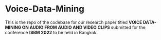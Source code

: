 # Voice-Data-Mining

This is the repo of the codebase for our research paper titled **VOICE DATA-MINING ON AUDIO FROM AUDIO AND VIDEO CLIPS** submitted for the conference **ISBM 2022** to be held in Bangkok.
